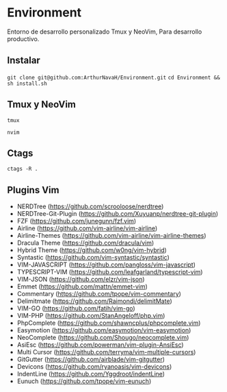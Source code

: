 # Environment
Entorno de desarrollo personalizado Tmux y NeoVim, Para desarrollo productivo.

## Instalar
`git clone git@github.com:ArthurNavaH/Environment.git`
`cd Environment && sh install.sh`

## Tmux y NeoVim
`tmux`

`nvim`

## Ctags
`ctags -R .`

## Plugins Vim
* NERDTree (https://github.com/scrooloose/nerdtree)
* NERDTree-Git-Plugin (https://github.com/Xuyuanp/nerdtree-git-plugin)
* FZF (https://github.com/junegunn/fzf.vim)
* Airline (https://github.com/vim-airline/vim-airline)
* Airline-Themes (https://github.com/vim-airline/vim-airline-themes)
* Dracula Theme (https://github.com/dracula/vim)
* Hybrid Theme (https://github.com/w0ng/vim-hybrid)
* Syntastic (https://github.com/vim-syntastic/syntastic)
* VIM-JAVASCRIPT (https://github.com/pangloss/vim-javascript)
* TYPESCRIPT-VIM (https://github.com/leafgarland/typescript-vim)
* VIM-JSON (https://github.com/elzr/vim-json)
* Emmet (https://github.com/mattn/emmet-vim)
* Commentary (https://github.com/tpope/vim-commentary)
* Delimitmate (https://github.com/Raimondi/delimitMate)
* VIM-GO (https://github.com/fatih/vim-go)
* VIM-PHP (https://github.com/StanAngeloff/php.vim)
* PhpComplete (https://github.com/shawncplus/phpcomplete.vim)
* Easymotion (https://github.com/easymotion/vim-easymotion)
* NeoComplete (https://github.com/Shougo/neocomplete.vim)
* AsiEsc (https://github.com/powerman/vim-plugin-AnsiEsc)
* Multi Cursor (https://github.com/terryma/vim-multiple-cursors)
* GitGutter (https://github.com/airblade/vim-gitgutter)
* Devicons (https://github.com/ryanoasis/vim-devicons)
* IndentLine (https://github.com/Yggdroot/indentLine)
* Eunuch (https://github.com/tpope/vim-eunuch)
